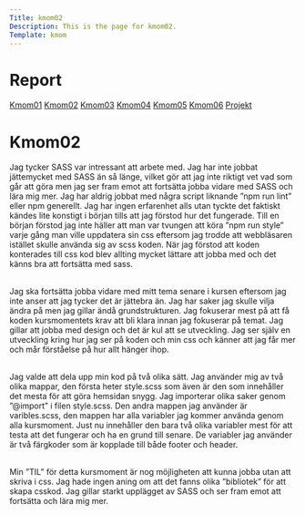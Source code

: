 ```yaml
---
Title: kmom02
Description: This is the page for kmom02.
Template: kmom
---
```


Report
==========================


<div class="kmom-report report">
    <a class="kmom-a" href="kmom01">Kmom01</a>
    <a class="kmom-a" href="kmom02">Kmom02</a>
    <a class="kmom-a" href="kmom03">Kmom03</a>
    <a class="kmom-a" href="kmom04">Kmom04</a>
    <a class="kmom-a" href="#">Kmom05</a>
    <a class="kmom-a" href="#">Kmom06</a>
    <a class="kmom-a" href="#">Projekt</a>
</div>
<div class="kmom-report text">
    <h1>Kmom02</h1>
Jag tycker SASS var intressant att arbete med. Jag har inte jobbat jättemycket med SASS än så länge, vilket gör att jag inte riktigt vet vad som går att göra men jag ser fram emot att fortsätta jobba vidare med SASS och lära mig mer. Jag har aldrig jobbat med några script liknande ”npm run lint” eller npm generellt. Jag har ingen erfarenhet alls utan tyckte det faktiskt kändes lite konstigt i början tills att jag förstod hur det fungerade. Till en början förstod jag inte häller att man var tvungen att köra ”npm run style” varje gång man ville uppdatera sin css eftersom jag trodde att webbläsaren istället skulle använda sig av scss koden. När jag förstod att koden konterades till css kod blev allting mycket lättare att jobba med och det känns bra att fortsätta med sass.<br><br>
 
Jag ska fortsätta jobba vidare med mitt tema senare i kursen eftersom jag inte anser att jag tycker det är jättebra än. Jag har saker jag skulle vilja ändra på men jag gillar ändå grundstrukturen. Jag fokuserar mest på att få koden kursmomentets krav att bli klara innan jag fokuserar på temat. Jag gillar att jobba med design och det är kul att se utveckling. Jag ser själv en utveckling kring hur jag ser på koden och min css och känner att jag får mer och mår förståelse på hur allt hänger ihop.<br><br> 

Jag valde att dela upp min kod på två olika sätt. Jag använder mig av två olika mappar, den första heter style.scss som även är den som innehåller det mesta för att göra hemsidan snygg. Jag importerar olika saker genom ”@import” i filen style.scss. Den andra mappen jag använder är varibles.scss, den mappen har alla variabler jag kommer använda genom alla kursmoment. Just nu innehåller den bara två olika variabler mest för att testa att det fungerar och ha en grund till senare. De variabler jag använder är två färgkoder som är kopplade till både footer och header.<br><br>

Min ”TIL” för detta kursmoment är nog möjligheten att kunna jobba utan att skriva i css. Jag hade ingen aning om att det fanns olika ”bibliotek” för att skapa csskod. Jag gillar starkt upplägget av SASS och ser fram emot att fortsätta och lära mig mer.<br><br>
</div>
